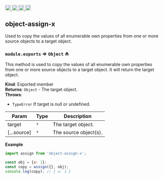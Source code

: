 <a href="https://travis-ci.org/Xotic750/object-assign-x"
   title="Travis status">
<img
   src="https://travis-ci.org/Xotic750/object-assign-x.svg?branch=master"
   alt="Travis status" height="18"/>
</a>
<a href="https://david-dm.org/Xotic750/object-assign-x"
   title="Dependency status">
<img src="https://david-dm.org/Xotic750/object-assign-x.svg"
   alt="Dependency status" height="18"/>
</a>
<a href="https://david-dm.org/Xotic750/object-assign-x#info=devDependencies"
   title="devDependency status">
<img src="https://david-dm.org/Xotic750/object-assign-x/dev-status.svg"
   alt="devDependency status" height="18"/>
</a>
<a href="https://badge.fury.io/js/object-assign-x" title="npm version">
<img src="https://badge.fury.io/js/object-assign-x.svg"
   alt="npm version" height="18"/>
</a>
<a name="module_object-assign-x"></a>

## object-assign-x

Used to copy the values of all enumerable own properties from one or more source objects to a target object.

<a name="exp_module_object-assign-x--module.exports"></a>

### `module.exports` ⇒ <code>Object</code> ⏏

This method is used to copy the values of all enumerable own properties from
one or more source objects to a target object. It will return the target object.

**Kind**: Exported member  
**Returns**: <code>Object</code> - The target object.  
**Throws**:

- <code>TypeError</code> If target is null or undefined.

| Param       | Type            | Description           |
| ----------- | --------------- | --------------------- |
| target      | <code>\*</code> | The target object.    |
| [...source] | <code>\*</code> | The source object(s). |

**Example**

```js
import assign from 'object-assign-x';

const obj = {a: 1};
const copy = assign({}, obj);
console.log(copy); // { a: 1 }
```
